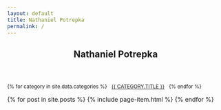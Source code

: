 ```yaml
---
layout: default
title: Nathaniel Potrepka
permalink: /
---
```


<!-- Article wrapper, limit width -->
<article>

  <!-- Post title -->
  <header>
    <h1 class="amsf-title">
      Nathaniel Potrepka
    </h1>
  </header>

  <p>
    <small>
      {% for category in site.data.categories %}
        <a href="{{ category.url }}" style="padding: 0.229em 0.6em; text-transform: uppercase;">{{ category.title }}</a>
      {% endfor %}
    </small>
  </p>

  <div class="page-content">
    {% for post in site.posts %}
      {% include page-item.html %}
    {% endfor %}
  </div>
</article>
